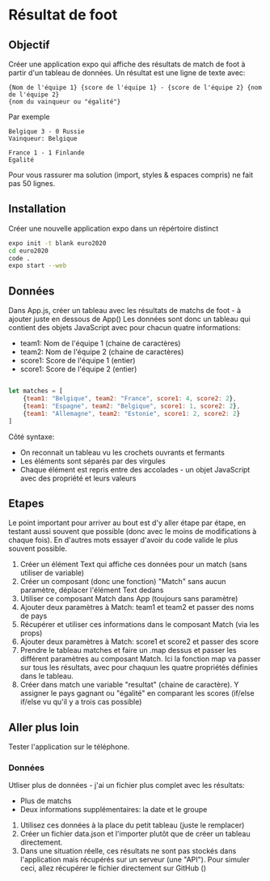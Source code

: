 # Résultat de foot

## Objectif

Créer une application expo qui affiche des résultats de match de foot à partir d'un tableau de données. Un résultat est une ligne de texte avec:

    {Nom de l'équipe 1} {score de l'équipe 1} - {score de l'équipe 2} {nom de l'équipe 2}
    {nom du vainqueur ou "égalité"}

Par exemple

    Belgique 3 - 0 Russie
    Vainqueur: Belgique

    France 1 - 1 Finlande
    Egalité

Pour vous rassurer ma solution (import, styles & espaces compris) ne fait pas 50 lignes.

## Installation

Créer une nouvelle application expo dans un répértoire distinct

```bash
expo init -t blank euro2020
cd euro2020
code .
expo start --web
```

## Données

Dans App.js, créer un tableau avec les résultats de matchs de foot - à ajouter juste en dessous de App()
Les données sont donc un tableau qui contient des objets JavaScript avec pour chacun quatre informations:

- team1: Nom de l'équipe 1 (chaine de caractères)
- team2: Nom de l'équipe 2 (chaine de caractères)
- score1: Score de l'équipe 1 (entier)
- score1: Score de l'équipe 2 (entier)

```Javascript

let matches = [
    {team1: "Belgique", team2: "France", score1: 4, score2: 2},
    {team1: "Espagne", team2: "Belgique", score1: 1, score2: 2},
    {team1: "Allemagne", team2: "Estonie", score1: 2, score2: 2}
]
```

Côté syntaxe:

- On reconnait un tableau vu les crochets ouvrants et fermants
- Les éléments sont séparés par des virgules
- Chaque élément est repris entre des accolades - un objet JavaScript avec des propriété et leurs valeurs 

## Etapes

Le point important pour arriver au bout est d'y aller étape par étape, en testant aussi souvent que possible (donc avec le moins de modifications à chaque fois). En d'autres mots essayer d'avoir du code valide le plus souvent possible.

1. Créer un élément Text qui affiche ces données pour un match (sans utiliser de variable)
2. Créer un composant (donc une fonction) "Match" sans aucun paramètre, déplacer l'élément Text dedans
3. Utiliser ce composant Match dans App (toujours sans paramètre)
4. Ajouter deux paramètres à Match: team1 et team2 et passer des noms de pays
5. Récupérer et utiliser ces informations dans le composant Match (via les props)
6. Ajouter deux paramètres à Match: score1 et score2 et passer des score
7. Prendre le tableau matches et faire un .map dessus et passer les différent paramètres au composant Match. Ici la fonction map va passer sur tous les résultats, avec pour chaquun les quatre propriétés définies dans le tableau.
8. Créer dans match une variable "resultat" (chaine de caractère). Y assigner le pays gagnant ou "égalité" en comparant les scores (if/else if/else vu qu'il y a trois cas possible)

## Aller plus loin

Tester l'application sur le téléphone.

### Données

Utliser plus de données - j'ai un fichier plus complet avec les résultats:

- Plus de matchs
- Deux informations supplémentaires: la date et le groupe

1. Utilisez ces données à la place du petit tableau (juste le remplacer)
1. Créer un fichier data.json et l'importer plutôt que de créer un tableau directement.
1. Dans une situation réelle, ces résultats ne sont pas stockés dans l'application mais récupérés sur un serveur (une "API"). Pour simuler ceci, allez récupérer le fichier directement sur GitHub ()




